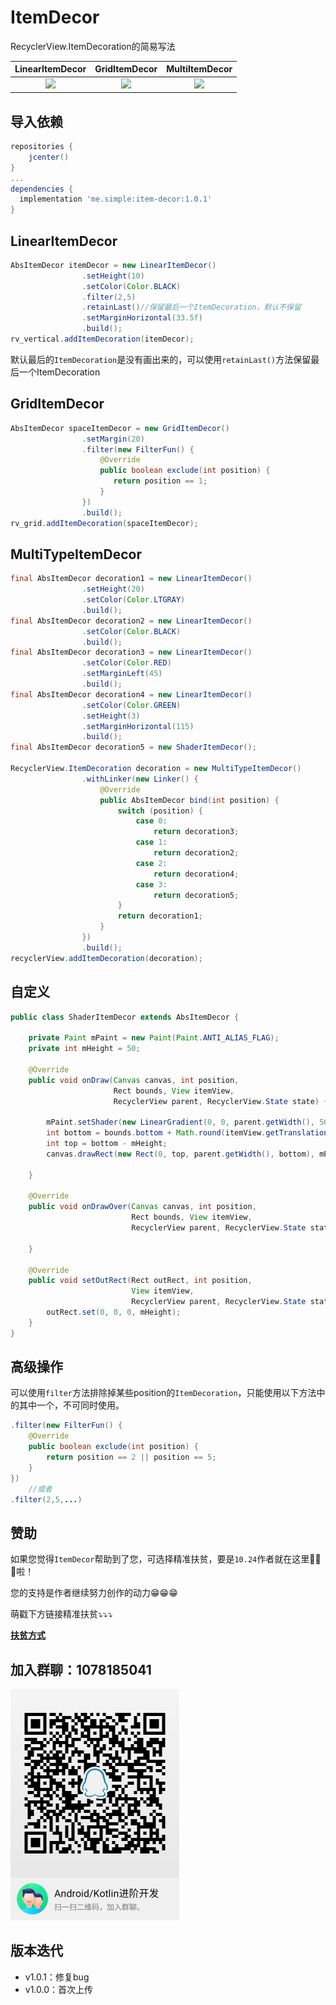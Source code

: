 # ItemDecor

RecyclerView.ItemDecoration的简易写法

|                    LinearItemDecor                     |                     GridItemDecor                      |                     MultiItemDecor                     |
| :----------------------------------------------------: | :----------------------------------------------------: | :----------------------------------------------------: |
| ![](https://i.loli.net/2019/10/28/FEj64UdqHV5JcOf.png) | ![](https://i.loli.net/2019/10/28/vzIUPRloLmSM3ur.png) | ![](https://i.loli.net/2019/10/28/1L5UFP96wXkqbJM.png) |

## 导入依赖

```groovy
repositories {
    jcenter()
}
...
dependencies {
  implementation 'me.simple:item-decor:1.0.1'
}

```

## LinearItemDecor

```java
AbsItemDecor itemDecor = new LinearItemDecor()
                .setHeight(10)
                .setColor(Color.BLACK)
                .filter(2,5)
                .retainLast()//保留最后一个ItemDecoration，默认不保留
                .setMarginHorizontal(33.5f)
                .build();
rv_vertical.addItemDecoration(itemDecor);
```

默认最后的`ItemDecoration`是没有画出来的，可以使用`retainLast()`方法保留最后一个ItemDecoration

## GridItemDecor

```java
AbsItemDecor spaceItemDecor = new GridItemDecor()
                .setMargin(20)
                .filter(new FilterFun() {
                    @Override
                    public boolean exclude(int position) {
                       return position == 1;
                    }
                })
                .build();
rv_grid.addItemDecoration(spaceItemDecor);
```

## MultiTypeItemDecor

```java
final AbsItemDecor decoration1 = new LinearItemDecor()
                .setHeight(20)
                .setColor(Color.LTGRAY)
                .build();
final AbsItemDecor decoration2 = new LinearItemDecor()
                .setColor(Color.BLACK)
                .build();
final AbsItemDecor decoration3 = new LinearItemDecor()
                .setColor(Color.RED)
                .setMarginLeft(45)
                .build();
final AbsItemDecor decoration4 = new LinearItemDecor()
                .setColor(Color.GREEN)
                .setHeight(3)
                .setMarginHorizontal(115)
                .build();
final AbsItemDecor decoration5 = new ShaderItemDecor();

RecyclerView.ItemDecoration decoration = new MultiTypeItemDecor()
                .withLinker(new Linker() {
                    @Override
                    public AbsItemDecor bind(int position) {
                        switch (position) {
                            case 0:
                                return decoration3;
                            case 1:
                                return decoration2;
                            case 2:
                                return decoration4;
                            case 3:
                                return decoration5;
                        }
                        return decoration1;
                    }
                })
                .build();
recyclerView.addItemDecoration(decoration);
```

## 自定义

```java
public class ShaderItemDecor extends AbsItemDecor {

    private Paint mPaint = new Paint(Paint.ANTI_ALIAS_FLAG);
    private int mHeight = 50;

    @Override
    public void onDraw(Canvas canvas, int position,
                       Rect bounds, View itemView,
                       RecyclerView parent, RecyclerView.State state) {

        mPaint.setShader(new LinearGradient(0, 0, parent.getWidth(), 50, Color.YELLOW, Color.GREEN, Shader.TileMode.CLAMP));
        int bottom = bounds.bottom + Math.round(itemView.getTranslationY());
        int top = bottom - mHeight;
        canvas.drawRect(new Rect(0, top, parent.getWidth(), bottom), mPaint);

    }

    @Override
    public void onDrawOver(Canvas canvas, int position,
                           Rect bounds, View itemView,
                           RecyclerView parent, RecyclerView.State state) {

    }

    @Override
    public void setOutRect(Rect outRect, int position,
                           View itemView,
                           RecyclerView parent, RecyclerView.State state) {
        outRect.set(0, 0, 0, mHeight);
    }
}
```

## 高级操作

可以使用`filter`方法排除掉某些position的`ItemDecoration`，只能使用以下方法中的其中一个，不可同时使用。

```java
.filter(new FilterFun() {
    @Override
    public boolean exclude(int position) {
        return position == 2 || position == 5;
    }
})
	//或者
.filter(2,5,...)
```

## 赞助

如果您觉得`ItemDecor`帮助到了您，可选择精准扶贫，要是`10.24`作者就在这里🙇🙇🙇啦！

您的支持是作者继续努力创作的动力😁😁😁

萌戳下方链接精准扶贫⤵️⤵️⤵️

**[扶贫方式](https://simplepeng.github.io/merge_pay_code/)**

## 加入群聊：1078185041

<img src="https://raw.githubusercontent.com/simplepeng/ImageRepo/master/q_group.jpg" width="270px" height="370px">

## 版本迭代

* v1.0.1：修复bug
* v1.0.0：首次上传